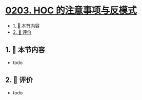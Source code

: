 # [0203. HOC 的注意事项与反模式](https://github.com/tnotesjs/TNotes.react/tree/main/notes/0203.%20HOC%20%E7%9A%84%E6%B3%A8%E6%84%8F%E4%BA%8B%E9%A1%B9%E4%B8%8E%E5%8F%8D%E6%A8%A1%E5%BC%8F)

<!-- region:toc -->

- [1. 🎯 本节内容](#1--本节内容)
- [2. 🫧 评价](#2--评价)

<!-- endregion:toc -->

## 1. 🎯 本节内容

- todo

## 2. 🫧 评价

- todo
